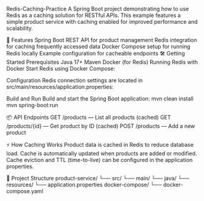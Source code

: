 Redis-Caching-Practice
A Spring Boot project demonstrating how to use Redis as a caching solution for RESTful APIs. This example features a simple product service with caching enabled for improved performance and scalability.

🚀 Features
Spring Boot REST API for product management
Redis integration for caching frequently accessed data
Docker Compose setup for running Redis locally
Example configuration for cacheable endpoints
🛠️ Getting Started
Prerequisites
Java 17+
Maven
Docker (for Redis)
Running Redis with Docker
Start Redis using Docker Compose:

Configuration
Redis connection settings are located in src/main/resources/application.properties:

Build and Run
Build and start the Spring Boot application:
mvn clean install
mvn spring-boot:run

📦 API Endpoints
GET /products — List all products (cached)
GET /products/{id} — Get product by ID (cached)
POST /products — Add a new product

⚡ How Caching Works
Product data is cached in Redis to reduce database load.
Cache is automatically updated when products are added or modified.
Cache eviction and TTL (time-to-live) can be configured in the application properties.

📁 Project Structure
product-service/
  └── src/
      └── main/
          └── java/
          └── resources/
              └── application.properties
docker-compose/
  └── docker-compose.yaml
